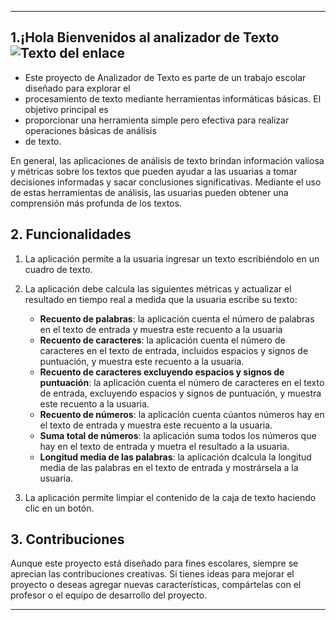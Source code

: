 ***

## 1.¡Hola Bienvenidos al analizador de Texto![Texto del enlace](https://maluhuillcaelguera.github.io/DEV014-text-analyzer/src/)

* Este proyecto de Analizador de Texto es parte de un trabajo escolar diseñado para explorar el
*  procesamiento de texto mediante herramientas informáticas básicas. El objetivo principal es
*  proporcionar una herramienta simple pero efectiva para realizar operaciones básicas de análisis
*   de texto.

En general, las aplicaciones de análisis de texto brindan información
valiosa y métricas sobre los textos que pueden ayudar a las usuarias a
tomar decisiones informadas y sacar conclusiones significativas.
Mediante el uso de estas herramientas de análisis, las usuarias pueden
obtener una comprensión más profunda de los textos.

## 2. Funcionalidades

1. La aplicación permite a la usuaria ingresar un texto escribiéndolo
en un cuadro de texto.

2. La aplicación debe calcula las siguientes métricas y actualizar el
resultado en tiempo real a medida que la usuaria escribe su texto:

    - **Recuento de palabras**: la aplicación cuenta el número de
    palabras en el texto de entrada y muestra este recuento a la usuaria
    - **Recuento de caracteres**: la aplicación cuenta el número de
    caracteres en el texto de entrada, incluidos espacios y signos de
    puntuación, y muestra este recuento a la usuaria.
    - **Recuento de caracteres excluyendo espacios y signos de puntuación**:
    la aplicación cuenta el número de caracteres en el texto de
    entrada, excluyendo espacios y signos de puntuación, y muestra este recuento
    a la usuaria.
    - **Recuento de números**: la aplicación cuenta cúantos números hay en
    el texto de entrada y muestra este recuento a la usuaria.
    - **Suma total de números**: la aplicación suma todos los números que
    hay en el texto de entrada y muetra el resultado a la usuaria.
    - **Longitud media de las palabras**: la aplicación dcalcula la
    longitud media de las palabras en el texto de entrada y mostrársela a la usuaria.

3. La aplicación permite limpiar el contenido de la caja de texto haciendo
clic en un botón.


## 3. Contribuciones

Aunque este proyecto está diseñado para fines escolares, siempre se aprecian las contribuciones creativas. Si tienes ideas para mejorar el proyecto o deseas agregar nuevas características, compártelas con el profesor o el equipo de desarrollo del proyecto.

***
